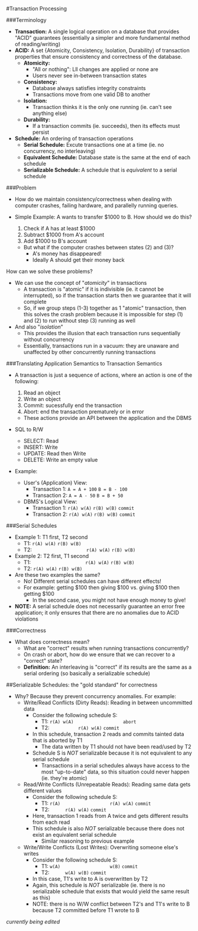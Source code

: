 #Transaction Processing

###Terminology
* **Transaction:** A single logical operation on a database that provides "ACID" guarantees  (essentially a simpler and more fundamental method of reading/writing)
* **ACID:** A set {Atomicity, Consistency, Isolation, Durability} of transaction properties that ensure consistency and correctness of the database.
    * **Atomicity:** 
        * "All or nothing": Lll changes are applied or none are
        * Users never see in-between transaction states
    * **Consistency:**
        * Database always satisfies integrity constraints
        * Transactions move from one valid DB to another
    * **Isolation:**
        * Transaction thinks it is the only one running (ie. can't see anything else)
    * **Durability:**
        * If a transaction commits (ie. succeeds), then its effects must persist
* **Schedule:** An ordering of transaction operations
    * **Serial Schedule:** Excute transactions one at a time (ie. no concurrency, no interleaving)
    * **Equivalent Schedule:** Database state is the same at the end of each schedule
    * **Serializable Schedule:** A schedule that is *equivalent* to a serial schedule

###Problem
* How do we maintain consistency/correctness when dealing with computer crashes, failing hardware, and parallelly running queries.
* Simple Example: A wants to transfer $1000 to B.  How should we do this?
    1. Check if A has at least $1000
    2. Subtract $1000 from A's account
    3. Add $1000 to B's account

    * But what if the computer crashes between states (2) and (3)?
        * A's money has disappeared!
        * Ideally A should get their money back

How can we solve these problems?
* We can use the concept of "*atomicity*" in transactions
    * A transaction is "atomic" if it is indivisible (ie. it cannot be interrupted), so if the transaction starts then we guarantee that it will complete
    * So, if we group steps (1-3) together as 1 "atomic" transaction, then this solves the crash problem because it is impossible for step (1) and (2) to run without step (3) running as well
* And also "*isolation*"
    * This provides the illusion that each transaction runs sequentially without concurrency
    * Essentially, transactions run in a vacuum: they are unaware and unaffected by other concurrently running transactions

###Translating Application Semantics to Transaction Semantics
* A transaction is just a sequence of actions, where an action is one of the following:
    1. Read an object
    2. Write an object
    3. Commit: sucessfully end the transaction
    4. Abort: end the transaction prematurely or in error

    * These actions provide an API between the application and the DBMS

* SQL to R/W
    * SELECT: Read
    * INSERT: Write
    * UPDATE: Read then Write
    * DELETE: Write an empty value

* Example:
    * User's (Application) View:
        * Transaction 1: `A = A + 100` `B = B - 100`
        * Transaction 2: `A = A - 50` `B = B + 50`
    * DBMS's Logical View:
        * Transaction 1: `r(A) w(A)` `r(B) w(B)` `commit`
        * Transaction 2: `r(A) w(A)` `r(B) w(B)` `commit`

###Serial Schedules
* Example 1: T1 first, T2 second
    * T1: `r(A) w(A)` `r(B) w(B)`
    * T2: &emsp;&emsp;&emsp;&emsp;&emsp;&emsp;&emsp;&emsp;&emsp;&emsp; `r(A) w(A)` `r(B) w(B)`
* Example 2: T2 first, T1 second
    * T1: &emsp;&emsp;&emsp;&emsp;&emsp;&emsp;&emsp;&emsp;&emsp;&emsp; `r(A) w(A)` `r(B) w(B)`
    * T2: `r(A) w(A)` `r(B) w(B)`
* Are these two examples the same?
    * No!  Different serial schedules can have different effects!
    * For example: getting $100 then giving $100 vs. giving $100 then getting $100
        * In the second case, you might not have enough money to give!
* **NOTE:** A serial schedule does not necessarily guarantee an error free application; it only ensures that there are no anomalies due to ACID violations

###Correctness
* What does correctness mean?
    * What are "correct" results when running transactions concurrently?
    * On crash or abort, how do we ensure that we can recover to a "correct" state?
    * **Definition:** An interleaving is "correct" if its results are the same as a serial ordering (so basically a serializable schedule)

##Serializable Schedules: the "gold standard" for correctness
* Why?  Because they prevent concurrency anomalies.  For example:
    * Write/Read Conflicts (Dirty Reads): Reading in between uncommitted data
        * Consider the following schedule S:
            * T1: `r(A) w(A)` &emsp;&emsp;&emsp;&emsp;&emsp;&emsp;&emsp;&emsp;&emsp; `abort`
            * T2: &emsp;&emsp;&emsp;&emsp;&emsp; `r(A) w(A)` `commit`
        * In this schedule, transaction 2 reads and commits tainted data that is aborted by T1
            * The data written by T1 should not have been read/used by T2
        * Schedule S is *NOT* serializable because it is not equivalent to any serial schedule
            * Transactions in a serial schedules always have access to the most "up-to-date" data, so this situation could never happen (ie. they're atomic)
    * Read/Write Conflicts (Unrepeatable Reads): Reading same data gets different values
        * Consider the following schedule S:
            * T1: `r(A)` &emsp;&emsp;&emsp;&emsp;&emsp;&emsp;&emsp;&emsp;&emsp; `r(A) w(A)` `commit` 
            * T2: &emsp;&emsp;&ensp; `r(A) w(A)` `commit`
        * Here, transaction 1 reads from A twice and gets different results from each read
        * This schedule is also *NOT* serializable because there does not exist an equivalent serial schedule
            * Similar reasoning to previous example
    * Write/Write Conflicts (Lost Writes): Overwriting someone else's writes
        * Consider the following schedule S: 
            * T1: `w(A)` &emsp;&emsp;&emsp;&emsp;&emsp;&emsp;&emsp;&emsp;&emsp; `w(B)` `commit`
            * T2: &emsp;&emsp;&ensp; `w(A) w(B)` `commit`
        * In this case, T1's write to A is overwritten by T2
        * Again, this schedule is *NOT* serializable (ie. there is no serializable schedule that exists that would yield the same result as this)
        * NOTE: there is no W/W conflict between T2's and T1's write to B because T2 committed before T1 wrote to B
        


*currently being edited*











